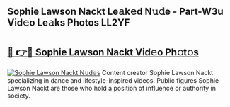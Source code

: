 ## Sophie Lawson Nackt Le𝚊k𝚎d N𝚞𝚍e - Part-W3u Vid𝚎o Le𝚊ks Photos LL2YF

# <h2><a href="http://fb80hnz.evod.top/?m=Sophie+Lawson+Nackt">🔗 👉🔴 Sophie Lawson Nackt Vid𝚎o Ph𝚘t𝚘s</a></h2>

[![Sophie Lawson Nackt N𝚞d𝚎s](https://i.imgur.com/8V9OHl7.gif)](http://fb80hnz.evod.top/?m=Sophie+Lawson+Nackt)
Content creator Sophie Lawson Nackt specializing in dance and lifestyle-inspired videos. Public figures Sophie Lawson Nackt are those who hold a position of influence or authority in society. 
